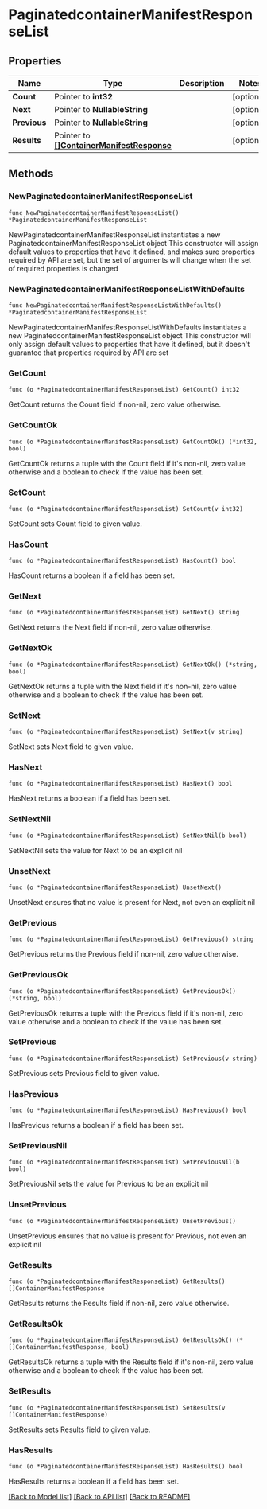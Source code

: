 # PaginatedcontainerManifestResponseList

## Properties

Name | Type | Description | Notes
------------ | ------------- | ------------- | -------------
**Count** | Pointer to **int32** |  | [optional] 
**Next** | Pointer to **NullableString** |  | [optional] 
**Previous** | Pointer to **NullableString** |  | [optional] 
**Results** | Pointer to [**[]ContainerManifestResponse**](ContainerManifestResponse.md) |  | [optional] 

## Methods

### NewPaginatedcontainerManifestResponseList

`func NewPaginatedcontainerManifestResponseList() *PaginatedcontainerManifestResponseList`

NewPaginatedcontainerManifestResponseList instantiates a new PaginatedcontainerManifestResponseList object
This constructor will assign default values to properties that have it defined,
and makes sure properties required by API are set, but the set of arguments
will change when the set of required properties is changed

### NewPaginatedcontainerManifestResponseListWithDefaults

`func NewPaginatedcontainerManifestResponseListWithDefaults() *PaginatedcontainerManifestResponseList`

NewPaginatedcontainerManifestResponseListWithDefaults instantiates a new PaginatedcontainerManifestResponseList object
This constructor will only assign default values to properties that have it defined,
but it doesn't guarantee that properties required by API are set

### GetCount

`func (o *PaginatedcontainerManifestResponseList) GetCount() int32`

GetCount returns the Count field if non-nil, zero value otherwise.

### GetCountOk

`func (o *PaginatedcontainerManifestResponseList) GetCountOk() (*int32, bool)`

GetCountOk returns a tuple with the Count field if it's non-nil, zero value otherwise
and a boolean to check if the value has been set.

### SetCount

`func (o *PaginatedcontainerManifestResponseList) SetCount(v int32)`

SetCount sets Count field to given value.

### HasCount

`func (o *PaginatedcontainerManifestResponseList) HasCount() bool`

HasCount returns a boolean if a field has been set.

### GetNext

`func (o *PaginatedcontainerManifestResponseList) GetNext() string`

GetNext returns the Next field if non-nil, zero value otherwise.

### GetNextOk

`func (o *PaginatedcontainerManifestResponseList) GetNextOk() (*string, bool)`

GetNextOk returns a tuple with the Next field if it's non-nil, zero value otherwise
and a boolean to check if the value has been set.

### SetNext

`func (o *PaginatedcontainerManifestResponseList) SetNext(v string)`

SetNext sets Next field to given value.

### HasNext

`func (o *PaginatedcontainerManifestResponseList) HasNext() bool`

HasNext returns a boolean if a field has been set.

### SetNextNil

`func (o *PaginatedcontainerManifestResponseList) SetNextNil(b bool)`

 SetNextNil sets the value for Next to be an explicit nil

### UnsetNext
`func (o *PaginatedcontainerManifestResponseList) UnsetNext()`

UnsetNext ensures that no value is present for Next, not even an explicit nil
### GetPrevious

`func (o *PaginatedcontainerManifestResponseList) GetPrevious() string`

GetPrevious returns the Previous field if non-nil, zero value otherwise.

### GetPreviousOk

`func (o *PaginatedcontainerManifestResponseList) GetPreviousOk() (*string, bool)`

GetPreviousOk returns a tuple with the Previous field if it's non-nil, zero value otherwise
and a boolean to check if the value has been set.

### SetPrevious

`func (o *PaginatedcontainerManifestResponseList) SetPrevious(v string)`

SetPrevious sets Previous field to given value.

### HasPrevious

`func (o *PaginatedcontainerManifestResponseList) HasPrevious() bool`

HasPrevious returns a boolean if a field has been set.

### SetPreviousNil

`func (o *PaginatedcontainerManifestResponseList) SetPreviousNil(b bool)`

 SetPreviousNil sets the value for Previous to be an explicit nil

### UnsetPrevious
`func (o *PaginatedcontainerManifestResponseList) UnsetPrevious()`

UnsetPrevious ensures that no value is present for Previous, not even an explicit nil
### GetResults

`func (o *PaginatedcontainerManifestResponseList) GetResults() []ContainerManifestResponse`

GetResults returns the Results field if non-nil, zero value otherwise.

### GetResultsOk

`func (o *PaginatedcontainerManifestResponseList) GetResultsOk() (*[]ContainerManifestResponse, bool)`

GetResultsOk returns a tuple with the Results field if it's non-nil, zero value otherwise
and a boolean to check if the value has been set.

### SetResults

`func (o *PaginatedcontainerManifestResponseList) SetResults(v []ContainerManifestResponse)`

SetResults sets Results field to given value.

### HasResults

`func (o *PaginatedcontainerManifestResponseList) HasResults() bool`

HasResults returns a boolean if a field has been set.


[[Back to Model list]](../README.md#documentation-for-models) [[Back to API list]](../README.md#documentation-for-api-endpoints) [[Back to README]](../README.md)



